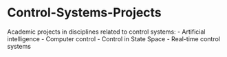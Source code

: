 # Control-Systems-Projects
Academic projects in disciplines related to control systems:  - Artificial intelligence - Computer control - Control in State Space - Real-time control systems
